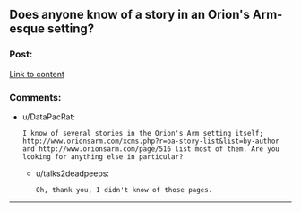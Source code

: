 ## Does anyone know of a story in an Orion's Arm-esque setting?

### Post:

[Link to content](http://www.orionsarm.com/)

### Comments:

- u/DataPacRat:
  ```
  I know of several stories in the Orion's Arm setting itself; http://www.orionsarm.com/xcms.php?r=oa-story-list&list=by-author and http://www.orionsarm.com/page/516 list most of them. Are you looking for anything else in particular?
  ```

  - u/talks2deadpeeps:
    ```
    Oh, thank you, I didn't know of those pages.
    ```

---

